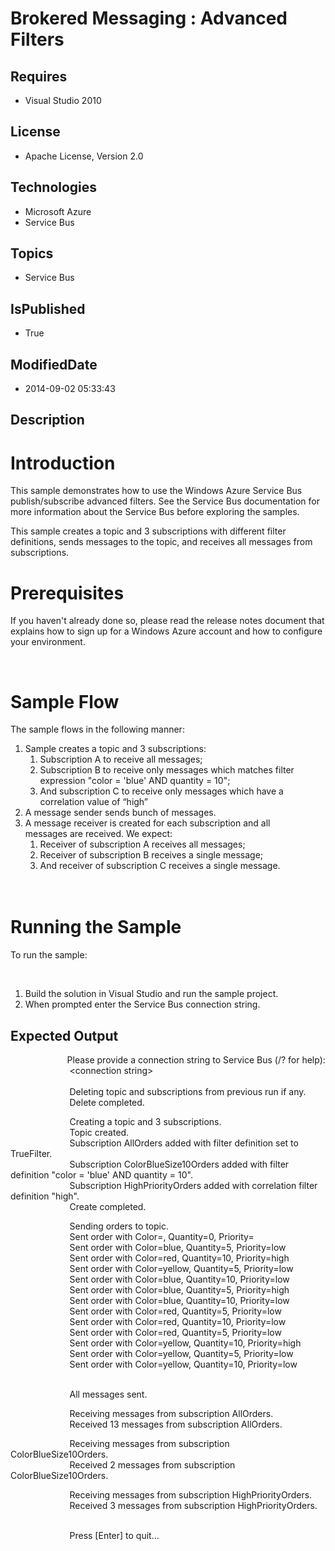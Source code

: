 # Brokered Messaging : Advanced Filters
## Requires
* Visual Studio 2010
## License
* Apache License, Version 2.0
## Technologies
* Microsoft Azure
* Service Bus
## Topics
* Service Bus
## IsPublished
* True
## ModifiedDate
* 2014-09-02 05:33:43
## Description

<h1>Introduction</h1>
<p>This sample demonstrates how to use the Windows Azure Service Bus publish/subscribe advanced filters. See the Service Bus documentation for more information about the Service Bus before exploring the samples.</p>
<p>This sample creates a topic and 3 subscriptions with different filter definitions, sends messages to the topic, and receives all messages from subscriptions.</p>
<h1>Prerequisites</h1>
<p>If you haven't already done so, please read the release notes document that explains how to sign up for a Windows Azure account and how to configure your environment.</p>
<p>&nbsp;</p>
<h1>Sample Flow</h1>
<p>The sample flows in the following manner:</p>
<ol>
<li>Sample creates a topic and 3 subscriptions:
<ol>
<li>Subscription A to receive all messages; </li><li>Subscription B to receive only messages which matches filter<br>
expression &quot;color = 'blue' AND quantity = 10&quot;; </li><li>And subscription C to receive only messages which have a<br>
correlation value of &ldquo;high&rdquo; </li></ol>
</li><li>A message sender sends bunch of messages. </li><li>A message receiver is created for each subscription and all<br>
messages are received. We expect:
<ol>
<li>Receiver of subscription A receives all messages; </li><li>Receiver of subscription B receives a single message; </li><li>And receiver of subscription C receives a single message. </li></ol>
</li></ol>
<h1><br>
Running the Sample</h1>
<p>To run the sample:</p>
<p>&nbsp;</p>
<ol>
<li>Build the solution in Visual Studio and run the sample project. </li><li>When prompted enter the Service Bus connection string. </li></ol>
<h2><strong>Expected Output</strong></h2>
<p>&nbsp;&nbsp;&nbsp;&nbsp;&nbsp;&nbsp;&nbsp;&nbsp;&nbsp;&nbsp;&nbsp;&nbsp;&nbsp;&nbsp;&nbsp;&nbsp;&nbsp;&nbsp;&nbsp;&nbsp;&nbsp;&nbsp; Please provide a connection string to Service Bus (/? for help):
<br>
&nbsp;&nbsp;&nbsp;&nbsp;&nbsp;&nbsp;&nbsp;&nbsp;&nbsp;&nbsp;&nbsp;&nbsp;&nbsp;&nbsp;&nbsp;&nbsp;&nbsp;&nbsp;&nbsp;&nbsp;&nbsp;&nbsp;&nbsp; &lt;connection string&gt;<br>
&nbsp;&nbsp;&nbsp;&nbsp;&nbsp;&nbsp;&nbsp;&nbsp;&nbsp;&nbsp;&nbsp;&nbsp;&nbsp;&nbsp;&nbsp;&nbsp;&nbsp;&nbsp;&nbsp;&nbsp;&nbsp;&nbsp;&nbsp; &nbsp;<br>
&nbsp;&nbsp;&nbsp;&nbsp;&nbsp;&nbsp;&nbsp;&nbsp;&nbsp;&nbsp;&nbsp;&nbsp;&nbsp;&nbsp;&nbsp;&nbsp;&nbsp;&nbsp;&nbsp;&nbsp;&nbsp;&nbsp;&nbsp; Deleting topic and subscriptions from previous run if any.<br>
&nbsp;&nbsp;&nbsp;&nbsp;&nbsp;&nbsp;&nbsp;&nbsp;&nbsp;&nbsp;&nbsp;&nbsp;&nbsp;&nbsp;&nbsp;&nbsp;&nbsp;&nbsp;&nbsp;&nbsp;&nbsp;&nbsp;&nbsp; Delete completed.</p>
<p>&nbsp;&nbsp;&nbsp;&nbsp;&nbsp;&nbsp;&nbsp;&nbsp;&nbsp;&nbsp;&nbsp;&nbsp;&nbsp;&nbsp;&nbsp;&nbsp;&nbsp;&nbsp;&nbsp;&nbsp;&nbsp;&nbsp;&nbsp; Creating a topic and 3 subscriptions.<br>
&nbsp;&nbsp;&nbsp;&nbsp;&nbsp;&nbsp;&nbsp;&nbsp;&nbsp;&nbsp;&nbsp;&nbsp;&nbsp;&nbsp;&nbsp;&nbsp;&nbsp;&nbsp;&nbsp;&nbsp;&nbsp;&nbsp;&nbsp; Topic created.<br>
&nbsp;&nbsp;&nbsp;&nbsp;&nbsp;&nbsp;&nbsp;&nbsp;&nbsp;&nbsp;&nbsp;&nbsp;&nbsp;&nbsp;&nbsp;&nbsp;&nbsp;&nbsp;&nbsp;&nbsp;&nbsp;&nbsp;&nbsp; Subscription AllOrders added with filter definition set to TrueFilter.<br>
&nbsp;&nbsp;&nbsp;&nbsp;&nbsp;&nbsp;&nbsp;&nbsp;&nbsp;&nbsp;&nbsp;&nbsp;&nbsp;&nbsp;&nbsp;&nbsp;&nbsp;&nbsp;&nbsp;&nbsp;&nbsp;&nbsp;&nbsp; Subscription ColorBlueSize10Orders added with filter definition &quot;color = 'blue' AND quantity = 10&quot;.<br>
&nbsp;&nbsp;&nbsp;&nbsp;&nbsp;&nbsp;&nbsp;&nbsp;&nbsp;&nbsp;&nbsp;&nbsp;&nbsp;&nbsp;&nbsp;&nbsp;&nbsp;&nbsp;&nbsp;&nbsp;&nbsp;&nbsp;&nbsp; Subscription HighPriorityOrders added with correlation filter definition &quot;high&quot;.<br>
&nbsp;&nbsp;&nbsp;&nbsp;&nbsp;&nbsp;&nbsp;&nbsp;&nbsp;&nbsp;&nbsp;&nbsp;&nbsp;&nbsp;&nbsp;&nbsp;&nbsp;&nbsp;&nbsp;&nbsp;&nbsp;&nbsp;&nbsp; Create completed.</p>
<p>&nbsp;&nbsp;&nbsp;&nbsp;&nbsp;&nbsp;&nbsp;&nbsp;&nbsp;&nbsp;&nbsp;&nbsp;&nbsp;&nbsp;&nbsp;&nbsp;&nbsp;&nbsp;&nbsp;&nbsp;&nbsp;&nbsp;&nbsp; Sending orders to topic.<br>
&nbsp;&nbsp;&nbsp;&nbsp;&nbsp;&nbsp;&nbsp;&nbsp;&nbsp;&nbsp;&nbsp;&nbsp;&nbsp;&nbsp;&nbsp;&nbsp;&nbsp;&nbsp;&nbsp;&nbsp;&nbsp;&nbsp;&nbsp; Sent order with Color=, Quantity=0, Priority=<br>
&nbsp;&nbsp;&nbsp;&nbsp;&nbsp;&nbsp;&nbsp;&nbsp;&nbsp;&nbsp;&nbsp;&nbsp;&nbsp;&nbsp;&nbsp;&nbsp;&nbsp;&nbsp;&nbsp;&nbsp;&nbsp;&nbsp;&nbsp; Sent order with Color=blue, Quantity=5, Priority=low<br>
&nbsp;&nbsp;&nbsp;&nbsp;&nbsp;&nbsp;&nbsp;&nbsp;&nbsp;&nbsp;&nbsp;&nbsp;&nbsp;&nbsp;&nbsp;&nbsp;&nbsp;&nbsp;&nbsp;&nbsp;&nbsp;&nbsp;&nbsp; Sent order with Color=red, Quantity=10, Priority=high<br>
&nbsp;&nbsp;&nbsp;&nbsp;&nbsp;&nbsp;&nbsp;&nbsp;&nbsp;&nbsp;&nbsp;&nbsp;&nbsp;&nbsp;&nbsp;&nbsp;&nbsp;&nbsp;&nbsp;&nbsp;&nbsp;&nbsp;&nbsp; Sent order with Color=yellow, Quantity=5, Priority=low<br>
&nbsp;&nbsp;&nbsp;&nbsp;&nbsp;&nbsp;&nbsp;&nbsp;&nbsp;&nbsp;&nbsp;&nbsp;&nbsp;&nbsp;&nbsp;&nbsp;&nbsp;&nbsp;&nbsp;&nbsp;&nbsp;&nbsp;&nbsp; Sent order with Color=blue, Quantity=10, Priority=low<br>
&nbsp;&nbsp;&nbsp;&nbsp;&nbsp;&nbsp;&nbsp;&nbsp;&nbsp;&nbsp;&nbsp;&nbsp;&nbsp;&nbsp;&nbsp;&nbsp;&nbsp;&nbsp;&nbsp;&nbsp;&nbsp;&nbsp;&nbsp; Sent order with Color=blue, Quantity=5, Priority=high<br>
&nbsp;&nbsp;&nbsp;&nbsp;&nbsp;&nbsp;&nbsp;&nbsp;&nbsp;&nbsp;&nbsp;&nbsp;&nbsp;&nbsp;&nbsp;&nbsp;&nbsp;&nbsp;&nbsp;&nbsp;&nbsp;&nbsp;&nbsp; Sent order with Color=blue, Quantity=10, Priority=low<br>
&nbsp;&nbsp;&nbsp;&nbsp;&nbsp;&nbsp;&nbsp;&nbsp;&nbsp;&nbsp;&nbsp;&nbsp;&nbsp;&nbsp;&nbsp;&nbsp;&nbsp;&nbsp;&nbsp;&nbsp;&nbsp;&nbsp;&nbsp; Sent order with Color=red, Quantity=5, Priority=low<br>
&nbsp;&nbsp;&nbsp;&nbsp;&nbsp;&nbsp;&nbsp;&nbsp;&nbsp;&nbsp;&nbsp;&nbsp;&nbsp;&nbsp;&nbsp;&nbsp;&nbsp;&nbsp;&nbsp;&nbsp;&nbsp;&nbsp;&nbsp; Sent order with Color=red, Quantity=10, Priority=low<br>
&nbsp;&nbsp;&nbsp;&nbsp;&nbsp;&nbsp;&nbsp;&nbsp;&nbsp;&nbsp;&nbsp;&nbsp;&nbsp;&nbsp;&nbsp;&nbsp;&nbsp;&nbsp;&nbsp;&nbsp;&nbsp;&nbsp;&nbsp; Sent order with Color=red, Quantity=5, Priority=low<br>
&nbsp;&nbsp;&nbsp;&nbsp;&nbsp;&nbsp;&nbsp;&nbsp;&nbsp;&nbsp;&nbsp;&nbsp;&nbsp;&nbsp;&nbsp;&nbsp;&nbsp;&nbsp;&nbsp;&nbsp;&nbsp;&nbsp;&nbsp; Sent order with Color=yellow, Quantity=10, Priority=high<br>
&nbsp;&nbsp;&nbsp;&nbsp;&nbsp;&nbsp;&nbsp;&nbsp;&nbsp;&nbsp;&nbsp;&nbsp;&nbsp;&nbsp;&nbsp;&nbsp;&nbsp;&nbsp;&nbsp;&nbsp;&nbsp;&nbsp;&nbsp; Sent order with Color=yellow, Quantity=5, Priority=low<br>
&nbsp;&nbsp;&nbsp;&nbsp;&nbsp;&nbsp;&nbsp;&nbsp;&nbsp;&nbsp;&nbsp;&nbsp;&nbsp;&nbsp;&nbsp;&nbsp;&nbsp;&nbsp;&nbsp;&nbsp;&nbsp;&nbsp;&nbsp; Sent order with Color=yellow, Quantity=10, Priority=low</p>
<p><br>
&nbsp;&nbsp;&nbsp;&nbsp;&nbsp;&nbsp;&nbsp;&nbsp;&nbsp;&nbsp;&nbsp;&nbsp;&nbsp;&nbsp;&nbsp;&nbsp;&nbsp;&nbsp;&nbsp;&nbsp;&nbsp;&nbsp;&nbsp; All messages sent.</p>
<p>&nbsp;&nbsp;&nbsp;&nbsp;&nbsp;&nbsp;&nbsp;&nbsp;&nbsp;&nbsp;&nbsp;&nbsp;&nbsp;&nbsp;&nbsp;&nbsp;&nbsp;&nbsp;&nbsp;&nbsp;&nbsp;&nbsp;&nbsp; Receiving messages from subscription AllOrders.<br>
&nbsp;&nbsp;&nbsp;&nbsp;&nbsp;&nbsp;&nbsp;&nbsp;&nbsp;&nbsp;&nbsp;&nbsp;&nbsp;&nbsp;&nbsp;&nbsp;&nbsp;&nbsp;&nbsp;&nbsp;&nbsp;&nbsp;&nbsp; Received 13 messages from subscription AllOrders.</p>
<p>&nbsp;&nbsp;&nbsp;&nbsp;&nbsp;&nbsp;&nbsp;&nbsp;&nbsp;&nbsp;&nbsp;&nbsp;&nbsp;&nbsp;&nbsp;&nbsp;&nbsp;&nbsp;&nbsp;&nbsp;&nbsp;&nbsp;&nbsp; Receiving messages from subscription ColorBlueSize10Orders.<br>
&nbsp;&nbsp;&nbsp;&nbsp;&nbsp;&nbsp;&nbsp;&nbsp;&nbsp;&nbsp;&nbsp;&nbsp;&nbsp;&nbsp;&nbsp;&nbsp;&nbsp;&nbsp;&nbsp;&nbsp;&nbsp;&nbsp;&nbsp; Received 2 messages from subscription ColorBlueSize10Orders.</p>
<p>&nbsp;&nbsp;&nbsp;&nbsp;&nbsp;&nbsp;&nbsp;&nbsp;&nbsp;&nbsp;&nbsp;&nbsp;&nbsp;&nbsp;&nbsp;&nbsp;&nbsp;&nbsp;&nbsp;&nbsp;&nbsp;&nbsp;&nbsp; Receiving messages from subscription HighPriorityOrders.<br>
&nbsp;&nbsp;&nbsp;&nbsp;&nbsp;&nbsp;&nbsp;&nbsp;&nbsp;&nbsp;&nbsp;&nbsp;&nbsp;&nbsp;&nbsp;&nbsp;&nbsp;&nbsp;&nbsp;&nbsp;&nbsp;&nbsp;&nbsp; Received 3 messages from subscription HighPriorityOrders.</p>
<p><br>
&nbsp;&nbsp;&nbsp;&nbsp;&nbsp;&nbsp;&nbsp;&nbsp;&nbsp;&nbsp;&nbsp;&nbsp;&nbsp;&nbsp;&nbsp;&nbsp;&nbsp;&nbsp;&nbsp;&nbsp;&nbsp;&nbsp;&nbsp; Press [Enter] to quit...</p>
